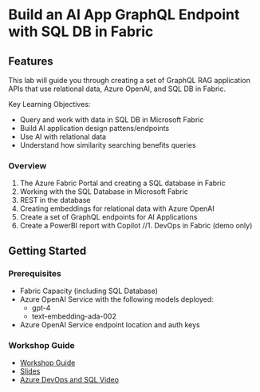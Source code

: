 # Build an AI App GraphQL Endpoint with SQL DB in Fabric​

## Features

This lab will guide you through creating a set of GraphQL RAG application APIs that use relational data, Azure OpenAI, and SQL DB in Fabric.

Key Learning Objectives:
- Query and work with data in SQL DB in Microsoft Fabric
- Build AI application design pattens/endpoints
- Use AI with relational data
- Understand how similarity searching benefits queries

### Overview

1. The Azure Fabric Portal and creating a SQL database in Fabric
1. Working with the SQL Database in Microsoft Fabric
1. REST in the database
1. Creating embeddings for relational data with Azure OpenAI
1. Create a set of GraphQL endpoints for AI Applications
1. Create a PowerBI report with Copilot
//1. DevOps in Fabric (demo only)

## Getting Started

### Prerequisites

- Fabric Capacity (including SQL Database)
- Azure OpenAI Service with the following models deployed:
    - gpt-4
    - text-embedding-ada-002
- Azure OpenAI Service endpoint location and auth keys

### Workshop Guide

- [Workshop Guide](./docs/graphQL_Fabric_AI_workshop.md)
- [Slides](./docs/aiFabricWorkshop.pdf)
- [Azure DevOps and SQL Video](./docs/DevOps.mp4)

